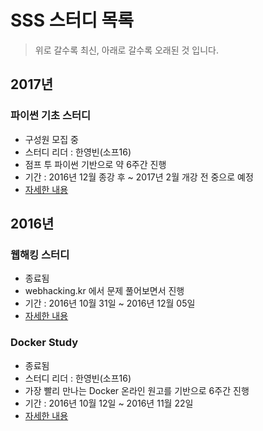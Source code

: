 # SSS 스터디 목록

> 위로 갈수록 최신, 아래로 갈수록 오래된 것 입니다.

## 2017년

### 파이썬 기초 스터디
- 구성원 모집 중
- 스터디 리더 : 한영빈(소프16)
- 점프 투 파이썬 기반으로 약 6주간 진행
- 기간 : 2016년 12월 종강 후 ~ 2017년 2월 개강 전 중으로 예정
- [자세한 내용](python-basics-study.md)

## 2016년

### 웹해킹 스터디
- 종료됨
- webhacking.kr 에서 문제 풀어보면서 진행
- 기간 : 2016년 10월 31일 ~ 2016년 12월 05일
- [자세한 내용](webhacking/index.md)

### Docker Study
- 종료됨
- 스터디 리더 : 한영빈(소프16)
- 가장 빨리 만나는 Docker 온라인 원고를 기반으로 6주간 진행
- 기간 : 2016년 10월 12일 ~ 2016년 11월 22일
- [자세한 내용](docker-study.md)
